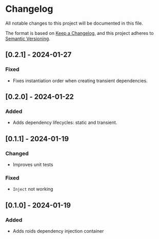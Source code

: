 # Changelog

All notable changes to this project will be documented in this file.

The format is based on [Keep a Changelog](https://keepachangelog.com/en/1.0.0/),
and this project adheres to [Semantic Versioning](https://semver.org/spec/v2.0.0.html).

## [0.2.1] - 2024-01-27

### Fixed
- Fixes instantiation order when creating transient dependencies.

## [0.2.0] - 2024-01-22

### Added
- Adds dependency lifecycles: static and transient.

## [0.1.1] - 2024-01-19

### Changed
- Improves unit tests

### Fixed
- `Inject` not working 

## [0.1.0] - 2024-01-19

### Added

- Adds roids dependency injection container